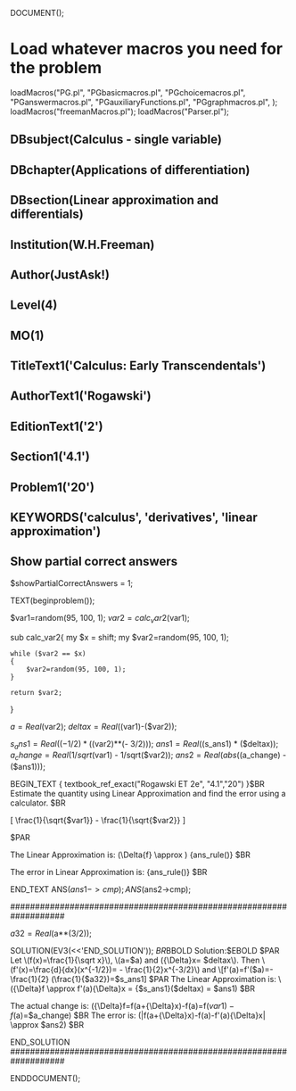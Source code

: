 DOCUMENT();

# Load whatever macros you need for the problem
loadMacros("PG.pl",
           "PGbasicmacros.pl",
           "PGchoicemacros.pl",
           "PGanswermacros.pl",
           "PGauxiliaryFunctions.pl",
           "PGgraphmacros.pl",
          );
loadMacros("freemanMacros.pl");
loadMacros("Parser.pl");

## DBsubject(Calculus - single variable)
## DBchapter(Applications of differentiation)
## DBsection(Linear approximation and differentials)
## Institution(W.H.Freeman)
## Author(JustAsk!)
## Level(4)
## MO(1)
## TitleText1('Calculus: Early Transcendentals')
## AuthorText1('Rogawski')
## EditionText1('2')
## Section1('4.1')
## Problem1('20')
## KEYWORDS('calculus', 'derivatives', 'linear approximation')
 
## Show partial correct answers
$showPartialCorrectAnswers = 1;

TEXT(beginproblem());

$var1=random(95, 100, 1);
$var2=calc_var2($var1);

sub calc_var2{
	my $x = shift;
	my $var2=random(95, 100, 1);
	
	while ($var2 == $x)
	{
		$var2=random(95, 100, 1);
	}

	return $var2;
}

$a=Real($var2);
$deltax=Real(($var1)-($var2));

$s_ans1=Real((- 1/2) * (($var2)**(- 3/2)));
$ans1=Real(($s_ans1) * ($deltax));
$a_change=Real(1/sqrt($var1) - 1/sqrt($var2));
$ans2=Real(abs(($a_change) - ($ans1)));

BEGIN_TEXT
\{ textbook_ref_exact("Rogawski ET 2e", "4.1","20") \}$BR
Estimate the quantity using Linear Approximation and find the error using a calculator. $BR

\[ \frac{1}{\sqrt{$var1}} - \frac{1}{\sqrt{$var2}} \]

$PAR

The Linear Approximation is: \(\Delta{f} \approx \) \{ans_rule()\} $BR


The error in Linear Approximation is: \{ans_rule()\} $BR

END_TEXT
ANS($ans1->cmp);
ANS($ans2->cmp);

###################################################################

$a32=Real($a**(3/2));

SOLUTION(EV3(<<'END_SOLUTION'));
$BR$BBOLD Solution:$EBOLD 
$PAR
Let \(f(x)=\frac{1}{\sqrt x}\),  \(a=$a\)  and \({\Delta}x= $deltax\).  Then \(f'(x)=\frac{d}{dx}(x^{-1/2})= - \frac{1}{2}x^{-3/2}\)  and
\[f'(a)=f'($a)=- \frac{1}{2} (\frac{1}{$a32})=$s_ans1\] $PAR
The Linear Approximation is: \({\Delta}f \approx f'(a){\Delta}x = {$s_ans1}($deltax) = $ans1\) $BR

The actual change is: \({\Delta}f=f(a+{\Delta}x)-f(a)=f($var1)-f($a)=$a_change\) $BR
The error is: \(|f(a+{\Delta}x)-f(a)-f'(a){\Delta}x| \approx $ans2\) $BR

END_SOLUTION
###################################################################

ENDDOCUMENT();
